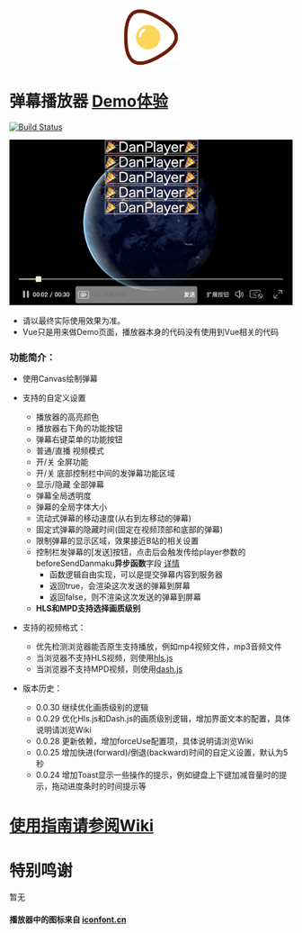 <p align="center">
<img src="./logo.png" alt="DanPlayer" width="100">
</p>

# 弹幕播放器 [Demo体验](https://gzlock.github.io/danplayer)
[![Build Status](https://www.travis-ci.org/gzlock/danplayer.svg?branch=master)](https://www.travis-ci.org/gzlock/danplayer)

<p align="center">
<img src="./images/screenshot.png" alt="screenshot">
</p>

* 请以最终实际使用效果为准。
* Vue只是用来做Demo页面，播放器本身的代码没有使用到Vue相关的代码

### 功能简介：

- 使用Canvas绘制弹幕
- 支持的自定义设置
    - 播放器的高亮颜色
    - 播放器右下角的功能按钮
    - 弹幕右键菜单的功能按钮
    - 普通/直播 视频模式
    - 开/关 全屏功能
    - 开/关 底部控制栏中间的发弹幕功能区域
    - 显示/隐藏 全部弹幕
    - 弹幕全局透明度
    - 弹幕的全局字体大小
    - 流动式弹幕的移动速度(从右到左移动的弹幕)
    - 固定式弹幕的隐藏时间(固定在视频顶部和底部的弹幕)
    - 限制弹幕的显示区域，效果接近B站的相关设置
    - 控制栏发弹幕的[发送]按钮，点击后会触发传给player参数的beforeSendDanmaku**异步函数**字段 [详情](https://github.com/gzlock/danplayer/wiki/%E5%AE%8C%E6%95%B4%E7%9A%84%E5%8F%82%E6%95%B0%E5%AD%97%E6%AE%B5%E8%A1%A8)
        * 函数逻辑自由实现，可以是提交弹幕内容到服务器
        * 返回true，会渲染这次发送的弹幕到屏幕
        * 返回false，则不渲染这次发送的弹幕到屏幕
    - **HLS和MPD支持选择画质级别**
- 支持的视频格式：
    - 优先检测浏览器能否原生支持播放，例如mp4视频文件，mp3音频文件
    - 当浏览器不支持HLS视频，则使用[hls.js](https://github.com/video-dev/hls.js)
    - 当浏览器不支持MPD视频，则使用[dash.js](https://github.com/Dash-Industry-Forum/dash.js)
    
- 版本历史：
    - 0.0.30 继续优化画质级别的逻辑
    - 0.0.29 优化Hls.js和Dash.js的画质级别逻辑，增加界面文本的配置，具体说明请浏览Wiki
    - 0.0.28 更新依赖，增加forceUse配置项，具体说明请浏览Wiki
    - 0.0.25 增加快进(forward)/倒退(backward)时间的自定义设置，默认为5秒
    - 0.0.24 增加Toast显示一些操作的提示，例如键盘上下键加减音量时的提示，拖动进度条时的时间提示等

# [使用指南请参阅Wiki](https://github.com/gzlock/danplayer/wiki)

# 特别鸣谢
暂无

#### 播放器中的图标来自 [iconfont.cn](https://www.iconfont.cn/collections/detail?cid=5375)

